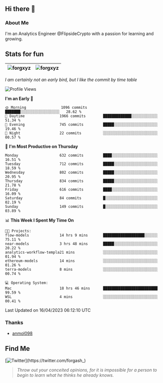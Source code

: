 ## Hi there 👋

### About Me

I'm an Analytics Engineer @FlipsideCrypto with a passion for learning and growing.
  
## Stats for fun

| <img align="center" src="https://github-readme-streak-stats.herokuapp.com/?user=forgxyz&theme=tokyonight" alt="forgxyz" /> | <img align="center" src="https://github-readme-stats.vercel.app/api?username=forgxyz&theme=tokyonight&show_icons=true" alt="forgxyz" /> |
| ------------- |------------- |

*I am certainly not an early bird, but I like the commit by time table*  

<!--START_SECTION:waka-->
![Profile Views](http://img.shields.io/badge/Profile%20Views-13-blue)

**I'm an Early 🐤** 

```text
🌞 Morning                1096 commits        ███████░░░░░░░░░░░░░░░░░░   28.62 % 
🌆 Daytime                1966 commits        █████████████░░░░░░░░░░░░   51.34 % 
🌃 Evening                745 commits         █████░░░░░░░░░░░░░░░░░░░░   19.46 % 
🌙 Night                  22 commits          ░░░░░░░░░░░░░░░░░░░░░░░░░   00.57 % 
```
📅 **I'm Most Productive on Thursday** 

```text
Monday                   632 commits         ████░░░░░░░░░░░░░░░░░░░░░   16.51 % 
Tuesday                  712 commits         █████░░░░░░░░░░░░░░░░░░░░   18.59 % 
Wednesday                802 commits         █████░░░░░░░░░░░░░░░░░░░░   20.95 % 
Thursday                 834 commits         █████░░░░░░░░░░░░░░░░░░░░   21.78 % 
Friday                   616 commits         ████░░░░░░░░░░░░░░░░░░░░░   16.09 % 
Saturday                 84 commits          █░░░░░░░░░░░░░░░░░░░░░░░░   02.19 % 
Sunday                   149 commits         █░░░░░░░░░░░░░░░░░░░░░░░░   03.89 % 
```


📊 **This Week I Spent My Time On** 

```text
🐱‍💻 Projects: 
flow-models              14 hrs 9 mins       ███████████████████░░░░░░   75.11 % 
near-models              3 hrs 48 mins       █████░░░░░░░░░░░░░░░░░░░░   20.22 % 
analytics-workflow-templa21 mins             ░░░░░░░░░░░░░░░░░░░░░░░░░   01.94 % 
ethereum-models          14 mins             ░░░░░░░░░░░░░░░░░░░░░░░░░   01.26 % 
terra-models             8 mins              ░░░░░░░░░░░░░░░░░░░░░░░░░   00.74 % 

💻 Operating System: 
Mac                      18 hrs 46 mins      █████████████████████████   99.59 % 
WSL                      4 mins              ░░░░░░░░░░░░░░░░░░░░░░░░░   00.41 % 
```


 Last Updated on 16/04/2023 06:12:10 UTC
<!--END_SECTION:waka-->

### Thanks
 - [anmol098](https://github.com/anmol098/waka-readme-stats/)
  
## Find Me
[![Twitter](https://img.shields.io/twitter/url/https/twitter.com/forgash_.svg?style=social&label=Follow%20%40forgash_)](https://twitter.com/forgash_)


> *Throw out your conceited opinions, for it is impossible for a person to begin to learn what he thinks he already knows.* 
